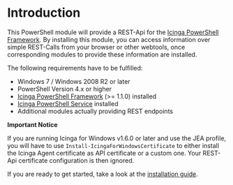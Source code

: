 Introduction
===

This PowerShell module will provide a REST-Api for the [Icinga PowerShell Framework](https://icinga.com/docs/windows). By installing this module, you can access information over simple REST-Calls from your browser or other webtools, once corresponding modules to provide these information are installed.

The following requirements have to be fulfilled:

* Windows 7 / Windows 2008 R2 or later
* PowerShell Version 4.x or higher
* [Icinga PowerShell Framework](https://icinga.com/docs/windows) (>= 1.1.0) installed
* [Icinga PowerShell Service](https://icinga.com/docs/windows/latest/service) installed
* Additional modules actually providing REST endpoints

**Important Notice**

If you are running Icinga for Windows v1.6.0 or later and use the JEA profile, you will have to use `Install-IcingaForWindowsCertificate` to either install the Icinga Agent certificate as API certificate or a custom one. Your REST-Api certificate configuration is then ignored.

If you are ready to get started, take a look at the [installation guide](02-Installation.md).
